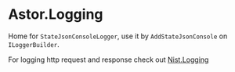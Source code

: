 # Astor.Logging

Home for `StateJsonConsoleLogger`, use it by `AddStateJsonConsole` on `ILoggerBuilder`.

For logging http request and response check out [Nist.Logging](https://github.com/astorDev/nist/tree/main/libs/dotnet/logging) 